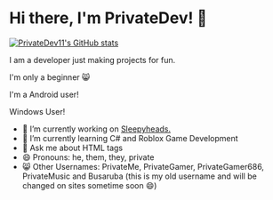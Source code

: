 # Hi there, I'm PrivateDev! 👋

[![PrivateDev11's GitHub stats](https://github-readme-stats.vercel.app/api?username=privatedev11)](https://github.com/anuraghazra/github-readme-stats)

I am a developer just making projects for fun.

I'm only a beginner 😸

I'm a Android user!

Windows User!



- 🔭 I’m currently working on [Sleepyheads.](https://github.com/privatedev11/Sleepyheads)
- 🌱 I’m currently learning C# and Roblox Game Development
- 💬 Ask me about HTML tags
- 😄 Pronouns: he, them, they, private
- 😸 Other Usernames: PrivateMe, PrivateGamer, PrivateGamer686, PrivateMusic and Busaruba (this is my old username and will be changed on sites sometime soon 😄)

